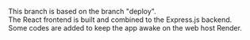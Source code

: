 This branch is based on the branch "deploy".\
The React frontend is built and combined to the Express.js backend.\
Some codes are added to keep the app awake on the web host Render.
